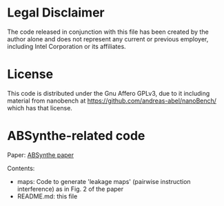 # Legal Disclaimer

The code released in conjunction with this file has been created
by the author alone and does not represent any current or previous
employer, including Intel Corporation or its affiliates.

# License

This code is distributed under the Gnu Affero GPLv3, due to it
including material from nanobench at
https://github.com/andreas-abel/nanoBench/ which has that license.

# ABSynthe-related code

Paper: [ABSynthe paper](https://download.vusec.net/papers/absynthe_ndss20.pdf "Author preprint of ABSynthe paper")

Contents:

  * maps: Code to generate 'leakage maps' (pairwise instruction interference) as in Fig. 2 of the paper
  * README.md: this file
